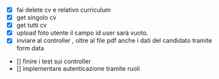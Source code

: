 -[x] fai delete cv e relativo curriculum
-[x] get singolo cv
-[x] get tutti cv
- [x] upload foto utente
  il campo id user sarà vuoto.
- [x] inviare al controller , oltre al file pdf anche i dati del candidato tramite form data
- [] finire i test sui controller
- [] implementare autenticazione tramite ruoli
